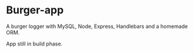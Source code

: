 # Burger-app
A burger logger with MySQL, Node, Express, Handlebars and a homemade ORM.

App still in build phase.
